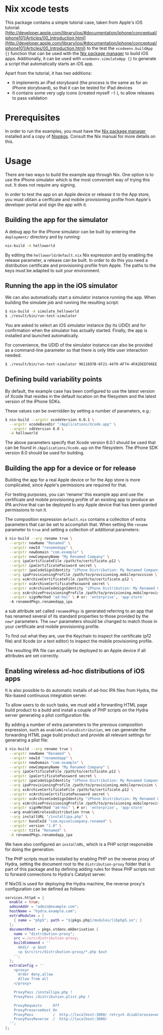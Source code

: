 Nix xcode tests
===============

This package contains a simple tutorial case, taken from Apple's iOS tutorial:
[http://developer.apple.com/library/ios/#documentation/iphone/conceptual/iphone101/Articles/00_Introduction.html](http://developer.apple.com/library/ios/#documentation/iphone/conceptual/iphone101/Articles/00_Introduction.html)
to the test the `xcodeenv.buildApp {}` function that can be used with the
[Nix package manager](http://nixos.org/nix) to build iOS apps. Additionally, it
can be used with `xcodeenv.simulateApp {}` to generate a script that
automatically starts an iOS app.

Apart from the tutorial, it has two additions:

* It implements an iPad storyboard (the process is the same as for an iPhone
  storyboard), so that it can be tested for iPad devices
* It contains some very ugly icons (created myself :-) ), to allow releases to
  pass validation

Prerequisites
=============
In order to run the examples, you must have the
[Nix package manager](http://nixos.org/nix) installed and a copy of
[Nixpkgs](http://nixos.org/nixpkgs). Consult the Nix manual for more details on
this.

Usage
=====
There are two ways to build the example app through Nix. One option is to use the
iPhone simulator which is the most convenient way of trying this out. It does not
require any signing.

In order to test the app on an Apple device or release it to the App store, you
must obtain a certficate and mobile provisioning profile from Apple's developer
portal and sign the app with it.

Building the app for the simulator
----------------------------------
A debug app for the iPhone simulator can be built by entering the `deployment/`
directory and by running:

```bash
nix-build -A helloworld
```

By editing the `helloworld/default.nix` Nix expression and by enabling the
release parameter, a release can be built. In order to do this you need
a distribution certificate and provisioning profile from Apple. The paths
to the keys must be adapted to suit your environment.

Running the app in the iOS simulator
------------------------------------
We can also automatically start a simulator instance running the app.
When building the simulate job and running the resulting script:

```bash
$ nix-build -A simulate_helloworld
$ ./result/bin/run-test-simulator
```

You are asked to select an iOS simulator instance (by its UDID) and for
confirmation when the simulator has actually started. Finally, the app is
installed and launched automatically.

For convenience, the UDID of the simulator instance can also be provided as a
command-line parameter so that there is only little user interaction needed:

```bash
$ ./result/bin/run-test-simulator 9611697B-6F21-4479-AF74-4FA2DEEF06EE
```

Defining build variability points
---------------------------------
By default, the example case has been configured to use the latest version of
Xcode that resides in the default location on the filesystem and the latest
version of the iPhone SDKs.

These values can be overridden by setting a number of parameters, e.g.:

```bash
$ nix-build --argstr xcodeVersion 6.0.1 \
  --argstr xcodeBaseDir "/Applications/Xcode.app" \
  --argstr sdkVersion 8.0 \
  -A helloworld
```

The above parameters specify that Xcode version 6.0.1 should be used that can be
found in `/Applications/Xcode.app` on the filesystem. The iPhone SDK version 8.0
should be used for building.

Building the app for a device or for release
--------------------------------------------
Building the app for a real Apple device or for the App store is more
complicated, since Apple's permissions are required for that.

For testing purposes, you can 'rename' this example app and use the certificate
and mobile provisioning profile of an existing app to produce an IPA archive that
can be deployed to any Apple device that has been granted permissions to run it.

The composition expression `default.nix` contains a collection of extra
parameters that can be set to accomplish that. When setting the `rename`
parameter to `true` and setting a collection of additional parameters:

```bash
$ nix-build --arg rename true \
  --argstr newName "Renamed" \
  --argstr newId "renamedapp" \
  --argstr newDomain "com.example" \
  --argstr newCompanyName "My Renamed Company" \
  --arg ipaCertificateFile /path/to/certificate.p12 \
  --argstr ipaCertificatePassword secret \
  --argstr ipaCodeSignIdentity "iPhone Distribution: My Renamed Company" \
  --arg ipaProvisioningProfile /path/to/provisioning.mobileprovision \
  --arg xcArchiveCertificateFile /path/to/certificate.p12 \
  --argstr xcArchiveCertificatePassword secret \
  --argstr xcArchiveCodeSignIdentity "iPhone Distribution: My Renamed Company" \
  --arg xcArchiveProvisioningProfile /path/to/provisioning.mobileprovision \
  --argstr signMethod "ad-hoc" \ # or: 'enterprise', 'app-store'
  -A renamedPkgs.renamedapp_ipa
```

a sub attribute set called `renamedPkgs` is generated referring to an app that
has renamed several of its standard properties to those provided by the `new*`
parameters.  The `new*` parameters should be changed to match those in your
certificate and mobile provisioning profile.

To find out what they are, use the Keychain to inspect the certificate (p12 file)
and Xcode (or a text editor) to inspect the mobile provisioning profile.

The resulting IPA file can actually be deployed to an Apple device if all
attributes are set correctly.

Enabling wireless ad-hoc distributions of iOS apps
--------------------------------------------------
It is also possible to do automatic installs of ad-hoc IPA files from Hydra, the
Nix-based continuous integration server.

To allow users to do such tasks, we must add a forwarding HTML page build product
to a build and install a couple of PHP scripts on the Hydra server generating a
plist configuration file.

By adding a number of extra parameters to the previous composition expression,
such as `enableWirelessDistribution`, we can generate the forwarding HTML page
build product and provide all relevant settings for generating a plist file:

```bash
$ nix-build --arg rename true \
  --argstr newName "Renamed" \
  --argstr newId "renamedapp" \
  --argstr newDomain "com.example" \
  --argstr newCompanyName "My Renamed Company" \
  --arg ipaCertificateFile /path/to/certificate.p12 \
  --argstr ipaCertificatePassword secret \
  --argstr ipaCodeSignIdentity "iPhone Distribution: My Renamed Company" \
  --arg ipaProvisioningProfile /path/to/provisioning.mobileprovision \
  --arg xcArchiveCertificateFile /path/to/certificate.p12 \
  --argstr xcArchiveCertificatePassword secret \
  --argstr xcArchiveCodeSignIdentity "iPhone Distribution: My Renamed Company" \
  --arg xcArchiveProvisioningProfile /path/to/provisioning.mobileprovision \
  --argstr signMethod "ad-hoc" \ # or: 'enterprise', 'app-store'
  --arg enableWirelessDistribution true \
  --arg installURL "/installipa.php" \
  --argstr bundleId "com.mycoolcompany.renamed" \
  --argstr version "1.0" \
  --argstr title "Renamed" \
  -A renamedPkgs.renamedapp_ipa
```

We have also configured an `installURL`, which is a PHP script responsible for
doing the generation.

The PHP scripts must be installed by enabling PHP on the reverse proxy of Hydra,
setting the document root to the `distribution-proxy` folder that is part of this
package and by defining adding rules for these PHP scripts not to forward
connections to Hydra's Catalyst server.

If NixOS is used for deploying the Hydra machine, the reverse proxy's
configuration can be defined as follows:

```nix
services.httpd = {
  enable = true;
  adminAddr = "admin@example.com";
  hostName = "hydra.example.com";
  extraModules = [
    { name = "php5"; path = "${pkgs.php}/modules/libphp5.so"; }
  ];
  documentRoot = pkgs.stdenv.mkDerivation {
    name = "distribution-proxy";
    src =./src/distribution-proxy;
    buildCommand = ''
      mkdir -p $out
      cp $src/src/distribution-proxy/*.php $out
    '';
  };
  extraConfig = ''
    <proxy>
      Order deny,allow
      Allow from all
    </proxy>

    ProxyPass /installipa.php !
    ProxyPass /distribution.plist.php !

    ProxyRequests     Off
    ProxyPreserveHost On
    ProxyPass         /  http://localhost:3000/ retry=5 disablereuse=on
    ProxyPassReverse  /  http://localhost:3000/
  '';
};
```
